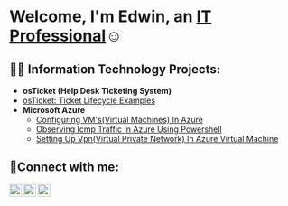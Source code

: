 <h1>Welcome, I'm Edwin, an <a href="https://linkedin.com/in/Josh">IT Professional</a>☺</h1>

<h2>👨‍💻 Information Technology Projects:</h2>

- <b>osTicket (Help Desk Ticketing System)</b>
- [osTicket: Ticket Lifecycle Examples](https://github.com/joshmadakorcc/ticket-lifecycle)
- <b>Microsoft Azure</b>
  - [Configuring VM's(Virtual Machines) In Azure](https://github.com/joshmadakorcc/configure-ad)
  - [Observing Icmp Traffic In Azure Using Powershell](https://github.com/joshmadakorcc/azure-network-protocols)
  - [Setting Up Vpn(Virtual Private Network) In Azure Virtual Machine](https://github.com/joshmadakorcc/azure-network-protocols)
<h2>🤳Connect with me:</h2>

[<img align="left" alt="Josh | Twitter" width="22px" src="https://cdn.jsdelivr.net/npm/simple-icons@v3/icons/twitter.svg" />][twitter]
[<img align="left" alt="Josh | LinkedIn" width="22px" src="https://cdn.jsdelivr.net/npm/simple-icons@v3/icons/linkedin.svg" />][linkedin]
[<img align="left" alt="Josh | Instagram" width="22px" src="https://cdn.jsdelivr.net/npm/simple-icons@v3/icons/instagram.svg" />][instagram]

[twitter]: https://twitter.com/Josh
[instagram]: https://www.instagram.com/Josh
[linkedin]: https://linkedin.com/in/Josh

